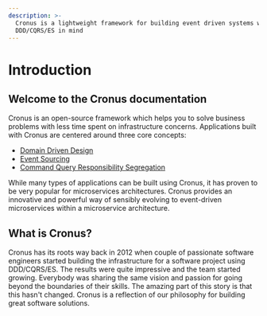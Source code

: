 ```yaml
---
description: >-
  Cronus is a lightweight framework for building event driven systems with
  DDD/CQRS/ES in mind
---
```


# Introduction

## Welcome to the Cronus documentation

Cronus is an open-source framework which helps you to solve business problems with less time spent on infrastructure concerns. Applications built with Cronus are centered around three core concepts:

* [Domain Driven Design](cronus-framework/concepts/ddd.md)
* [Event Sourcing](cronus-framework/concepts/es.md)
* [Command Query Responsibility Segregation](cronus-framework/concepts/cqrs.md)

While many types of applications can be built using Cronus, it has proven to be very popular for microservices architectures. Cronus provides an innovative and powerful way of sensibly evolving to event-driven microservices within a microservice architecture.

## What is Cronus?

Cronus has its roots way back in 2012 when couple of passionate software engineers started building the infrastructure for a software project using DDD/CQRS/ES. The results were quite impressive and the team started growing. Everybody was sharing the same vision and passion for going beyond the boundaries of their skills. The amazing part of this story is that this hasn't changed. Cronus is a reflection of our philosophy for building great software solutions. 







